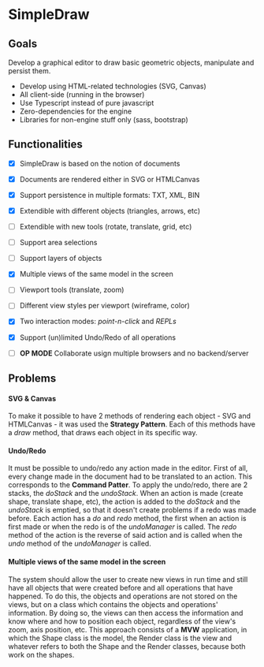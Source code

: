# SimpleDraw

## Goals

Develop a graphical editor to draw basic geometric objects, manipulate and persist them.

* Develop using HTML-related technologies (SVG, Canvas)
* All client-side (running in the browser)
* Use Typescript instead of pure javascript
* Zero-dependencies for the engine
* Libraries for non-engine stuff only (sass, bootstrap)

## Functionalities

* [x] SimpleDraw is based on the notion of documents
* [x] Documents are rendered either in SVG or HTMLCanvas
* [x] Support persistence in multiple formats: TXT, XML, BIN
* [x] Extendible with different objects (triangles, arrows, etc)
* [ ] Extendible with new tools (rotate, translate, grid, etc)
* [ ] Support area selections
* [ ] Support layers of objects
* [x] Multiple views of the same model in the screen
* [ ] Viewport tools (translate, zoom)
* [ ] Different view styles per viewport (wireframe, color)
* [x] Two interaction modes: *point-n-click* and *REPLs*
* [x] Support (un)limited Undo/Redo of all operations

* [ ] **OP MODE** Collaborate usign multiple browsers and no backend/server

## Problems 

#### SVG & Canvas
To make it possible to have 2 methods of rendering each object - SVG and HTMLCanvas - it was used the **Strategy Pattern**. Each of this methods have a *draw* method, that draws each object in its specific way.

#### Undo/Redo 
It must be possible to undo/redo any action made in the editor. First of all, every change made in the document had to be translated to an action. This corresponds to the **Command Patter**.
To apply the undo/redo, there are 2 stacks, the *doStack* and the *undoStack*. When an action is made (create shape, translate shape, etc), the action is added to the *doStack* and the *undoStack* is emptied, so that it doesn't create problems if a redo was made before. Each action has a *do* and *redo* method, the first when an action is first made or when the redo is of the *undoManager* is called. The *redo* method of the action is the reverse of said action and is called when the *undo* method of the *undoManager* is called. 

#### Multiple views of the same model in the screen
The system should allow the user to create new views in run time and still have all objects that were created before and all operations that have happened.
To do this, the objects and operations are not stored on the views, but on a class which contains the objects and operations' information. By doing so, the views can then access the information and know where and how to position each object, regardless of the view's zoom, axis position, etc.
This approach consists of a **MVW** application, in which the Shape class is the model, the Render class is the view and whatever refers to both the Shape and the Render classes, because both work on the shapes.
